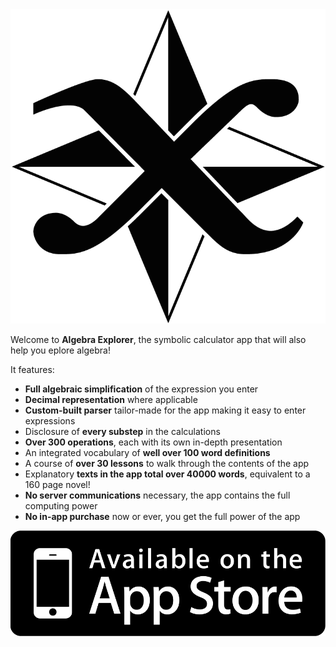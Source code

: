 
<img class='logo' src="img/logo-big.png" />

Welcome to **Algebra Explorer**, the symbolic calculator app that will also help you eplore algebra!

It features:

*    **Full algebraic simplification** of the expression you enter
*    **Decimal representation** where applicable
*    **Custom-built parser** tailor-made for the app making it easy to enter expressions
*    Disclosure of **every substep** in the calculations
*    **Over 300 operations**, each with its own in-depth presentation
*    An integrated vocabulary of **well over 100 word definitions**
*    A course of **over 30 lessons** to walk through the contents of the app
*    Explanatory **texts in the app total over 40000 words**, equivalent to a 160 page novel!
*    **No server communications** necessary, the app contains the full computing power
*    **No in-app purchase** now or ever, you get the full power of the app

<img class='appstorebadge' src="img/app-store-badge.png" alt="app store" />

